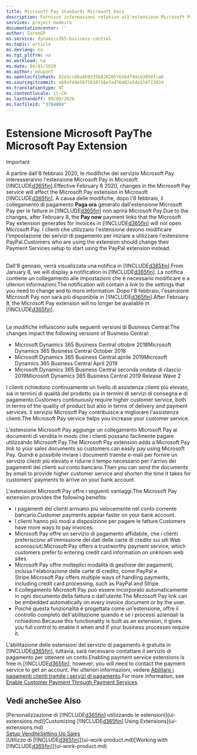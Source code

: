 ```yaml
---
title: Microsoft Pay Standard| Microsoft Docs
description: Fornisce informazioni relative all'estensione Microsoft Pay
services: project-madeira
documentationcenter: ''
author: SorenGP
ms.service: dynamics365-business-central
ms.topic: article
ms.devlang: na
ms.tgt_pltfrm: na
ms.workload: na
ms.date: 04/01/2020
ms.author: edupont
ms.openlocfilehash: 82e5cc8ba4b9335b8282857b564f9dcb3050fca0
ms.sourcegitcommit: a80afd4e5075018716efad76d82a54e158f1392d
ms.translationtype: HT
ms.contentlocale: it-CH
ms.lasthandoff: 09/09/2020
ms.locfileid: "3784804"
---
```

# <a name="the-microsoft-pay-extension"></a><span data-ttu-id="059ba-103">Estensione Microsoft Pay</span><span class="sxs-lookup"><span data-stu-id="059ba-103">The Microsoft Pay Extension</span></span>

> [!IMPORTANT]
> <span data-ttu-id="059ba-104">A partire dall'8 febbraio 2020, le modifiche del servizio Microsoft Pay interesseranno l'estensione Microsoft Pay in Microsoft [!INCLUDE[d365fin](includes/d365fin_long_md.md)].</span><span class="sxs-lookup"><span data-stu-id="059ba-104">Effective February 8 2020, changes in the Microsoft Pay service will affect the Microsoft Pay extension in Microsoft [!INCLUDE[d365fin](includes/d365fin_long_md.md)].</span></span> <span data-ttu-id="059ba-105">A causa delle modifiche, dopo l'8 febbraio, il collegamento di pagamento **Paga ora** generato dall'estensione Microsoft Pay per le fatture in [!INCLUDE[d365fin](includes/d365fin_md.md)] non aprirà Microsoft Pay.</span><span class="sxs-lookup"><span data-stu-id="059ba-105">Due to the changes, after February 8, the **Pay now** payment links that the Microsoft Pay extension generates for invoices in [!INCLUDE[d365fin](includes/d365fin_md.md)] will not open Microsoft Pay.</span></span> <span data-ttu-id="059ba-106">I clienti che utilizzano l'estensione devono modificare l'impostazione dei servizi di pagamento per iniziare a utilizzare l'estensione PayPal.</span><span class="sxs-lookup"><span data-stu-id="059ba-106">Customers who are using the extension should change their Payment Services setup to start using the PayPal extension instead.</span></span><br /></br>
>
> <span data-ttu-id="059ba-107">Dall'8 gennaio, verrà visualizzata una notifica in [!INCLUDE[d365fin](includes/d365fin_md.md)].</span><span class="sxs-lookup"><span data-stu-id="059ba-107">From January 8, we will display a notification in [!INCLUDE[d365fin](includes/d365fin_md.md)].</span></span> <span data-ttu-id="059ba-108">La notifica contiene un collegamento alle impostazioni che è necessario modificare e a ulteriori informazioni.</span><span class="sxs-lookup"><span data-stu-id="059ba-108">The notification will contain a link to the settings that you need to change and to more information.</span></span> <span data-ttu-id="059ba-109">Dopo l'8 febbraio, l'esensione Microsoft Pay non sarà più disponibile in [!INCLUDE[d365fin](includes/d365fin_md.md)].</span><span class="sxs-lookup"><span data-stu-id="059ba-109">After February 8, the Microsoft Pay extension will no longer be available in [!INCLUDE[d365fin](includes/d365fin_md.md)].</span></span><br /></br>
>
> <span data-ttu-id="059ba-110">Le modifiche influiscono sulle seguenti versioni di Business Central:</span><span class="sxs-lookup"><span data-stu-id="059ba-110">The changes impact the following versions of Business Central:</span></span>
> - <span data-ttu-id="059ba-111">Microsoft Dynamics 365 Business Central ottobre 2018</span><span class="sxs-lookup"><span data-stu-id="059ba-111">Microsoft Dynamics 365 Business Central October 2018</span></span>
> - <span data-ttu-id="059ba-112">Microsoft Dynamics 365 Business Central aprile 2019</span><span class="sxs-lookup"><span data-stu-id="059ba-112">Microsoft Dynamics 365 Business Central April 2019</span></span>
> - <span data-ttu-id="059ba-113">Microsoft Dynamics 365 Business Central seconda ondata di rilascio 2019</span><span class="sxs-lookup"><span data-stu-id="059ba-113">Microsoft Dynamics 365 Business Central 2019 Release Wave 2</span></span>

<span data-ttu-id="059ba-114">I clienti richiedono continuamente un livello di assistenza clienti più elevato, sia in termini di qualità del prodotto sia in termini di servizi di consegna e di pagamento.</span><span class="sxs-lookup"><span data-stu-id="059ba-114">Customers continuously require higher customer service, both in terms of the quality of product but also in terms of delivery and payment services.</span></span> <span data-ttu-id="059ba-115">Il servizio Microsoft Pay contribuisce a migliorare l'assistenza clienti.</span><span class="sxs-lookup"><span data-stu-id="059ba-115">The Microsoft Pay service helps you increase your customer service.</span></span>

<span data-ttu-id="059ba-116">L'estensione Microsoft Pay aggiunge un collegamento Microsoft Pay ai documenti di vendita in modo che i clienti possano facilmente pagare utilizzando Microsoft Pay.</span><span class="sxs-lookup"><span data-stu-id="059ba-116">The Microsoft Pay extension adds a Microsoft Pay link to your sales documents so customers can easily pay using Microsoft Pay.</span></span> <span data-ttu-id="059ba-117">Quindi è possibile inviare i documenti tramite e-mail per fornire un servizio clienti più elevato e ridurre il tempo necessario per l'arrivo dei pagamenti dei clienti sul conto bancario.</span><span class="sxs-lookup"><span data-stu-id="059ba-117">Then you can send the documents by email to provide higher customer service and shorten the time it takes for customers’ payments to arrive on your bank account.</span></span>

<span data-ttu-id="059ba-118">L'estensione Microsoft Pay offre i seguenti vantaggi:</span><span class="sxs-lookup"><span data-stu-id="059ba-118">The Microsoft Pay extension provides the following benefits:</span></span>
- <span data-ttu-id="059ba-119">I pagamenti dei clienti arrivano più velocemente nel conto corrente bancario.</span><span class="sxs-lookup"><span data-stu-id="059ba-119">Customer payments appear faster on your bank account.</span></span>
- <span data-ttu-id="059ba-120">I clienti hanno più modi a disposizione per pagare le fatture.</span><span class="sxs-lookup"><span data-stu-id="059ba-120">Customers have more ways to pay invoices.</span></span>
- <span data-ttu-id="059ba-121">Microsoft Pay offre un servizio di pagamento affidabile, che i clienti preferiscono all'immissione dei dati delle carte di credito sui siti Web sconosciuti.</span><span class="sxs-lookup"><span data-stu-id="059ba-121">Microsoft Pay offers a trustworthy payment service, which customers prefer to entering credit card information on unknown web sites.</span></span>
- <span data-ttu-id="059ba-122">Microsoft Pay offre molteplici modalità di gestione dei pagamenti, inclusa l'elaborazione delle carte di credito, come PayPal e Stripe.</span><span class="sxs-lookup"><span data-stu-id="059ba-122">Microsoft Pay offers multiple ways of handling payments, including credit card processing, such as PayPal and Stripe.</span></span>
- <span data-ttu-id="059ba-123">Il collegamento Microsoft Pay può essere incorporato automaticamente in ogni documento della fattura o dall'utente.</span><span class="sxs-lookup"><span data-stu-id="059ba-123">The Microsoft Pay link can be embedded automatically on every invoice document or by the user.</span></span>
- <span data-ttu-id="059ba-124">Poiché questa funzionalità è progettata come un'estensione, offre il controllo completo dell'abilitazione quando e se i processi aziendali la richiedono.</span><span class="sxs-lookup"><span data-stu-id="059ba-124">Because this functionality is built as an extension, it gives you full control to enable it when and if your business processes require it.</span></span>

<span data-ttu-id="059ba-125">L'abilitazione delle estensioni del servizio di pagamento è gratuita in [!INCLUDE[d365fin](includes/d365fin_md.md)], tuttavia, sarà necessario contattare il servizio di pagamento per ottenere un conto.</span><span class="sxs-lookup"><span data-stu-id="059ba-125">Enabling payment service extensions is free in [!INCLUDE[d365fin](includes/d365fin_md.md)], however, you will need to contact the payment service to get an account.</span></span> <span data-ttu-id="059ba-126">Per ulteriori informazioni, vedere [Abilitare i pagamenti clienti tramite i servizi di pagamento](sales-how-enable-payment-service-extensions.md).</span><span class="sxs-lookup"><span data-stu-id="059ba-126">For more information, see [Enable Customer Payment Through Payment Services](sales-how-enable-payment-service-extensions.md).</span></span>

## <a name="see-also"></a><span data-ttu-id="059ba-127">Vedi anche</span><span class="sxs-lookup"><span data-stu-id="059ba-127">See Also</span></span>
<span data-ttu-id="059ba-128">[Personalizzazione di [!INCLUDE[d365fin](includes/d365fin_md.md)] utilizzando le estensioni](ui-extensions.md)</span><span class="sxs-lookup"><span data-stu-id="059ba-128">[Customizing [!INCLUDE[d365fin](includes/d365fin_md.md)] Using Extensions](ui-extensions.md)</span></span>  
[<span data-ttu-id="059ba-129">Setup Vendite</span><span class="sxs-lookup"><span data-stu-id="059ba-129">Setting Up Sales</span></span>](sales-setup-sales.md)  
<span data-ttu-id="059ba-130">[Utilizzo di [!INCLUDE[d365fin](includes/d365fin_md.md)]](ui-work-product.md)</span><span class="sxs-lookup"><span data-stu-id="059ba-130">[Working with [!INCLUDE[d365fin](includes/d365fin_md.md)]](ui-work-product.md)</span></span>
